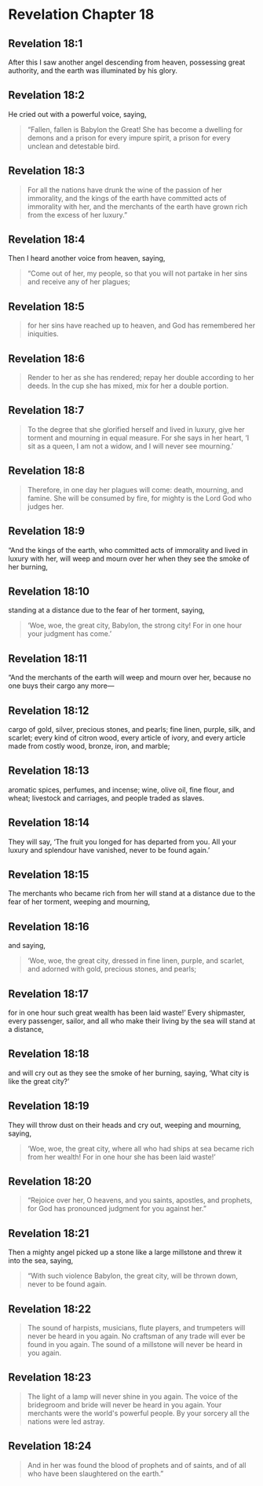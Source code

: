 # Revelation Chapter 18

## Revelation 18:1

After this I saw another angel descending from heaven, possessing great authority, and the earth was illuminated by his glory.

## Revelation 18:2

He cried out with a powerful voice, saying,

> “Fallen, fallen is Babylon the Great!
> She has become a dwelling for demons
> and a prison for every impure spirit,
> a prison for every unclean and detestable bird.

## Revelation 18:3

> For all the nations have drunk the wine of the passion of her immorality,
> and the kings of the earth have committed acts of immorality with her,
> and the merchants of the earth have grown rich from the excess of her luxury.”

## Revelation 18:4

Then I heard another voice from heaven, saying,

> “Come out of her, my people,
> so that you will not partake in her sins
> and receive any of her plagues;

## Revelation 18:5

> for her sins have reached up to heaven,
> and God has remembered her iniquities.

## Revelation 18:6

> Render to her as she has rendered;
> repay her double according to her deeds.
> In the cup she has mixed, mix for her a double portion.

## Revelation 18:7

> To the degree that she glorified herself and lived in luxury,
> give her torment and mourning in equal measure.
> For she says in her heart, ‘I sit as a queen, I am not a widow, and I will never see mourning.’

## Revelation 18:8

> Therefore, in one day her plagues will come:
> death, mourning, and famine.
> She will be consumed by fire,
> for mighty is the Lord God who judges her.

## Revelation 18:9

“And the kings of the earth, who committed acts of immorality and lived in luxury with her, will weep and mourn over her when they see the smoke of her burning,

## Revelation 18:10

standing at a distance due to the fear of her torment, saying,

> ‘Woe, woe, the great city, Babylon, the strong city!
> For in one hour your judgment has come.’

## Revelation 18:11

“And the merchants of the earth will weep and mourn over her, because no one buys their cargo any more—

## Revelation 18:12

cargo of gold, silver, precious stones, and pearls; fine linen, purple, silk, and scarlet; every kind of citron wood, every article of ivory, and every article made from costly wood, bronze, iron, and marble;

## Revelation 18:13

aromatic spices, perfumes, and incense; wine, olive oil, fine flour, and wheat; livestock and carriages, and people traded as slaves.

## Revelation 18:14

They will say, ‘The fruit you longed for has departed from you. All your luxury and splendour have vanished, never to be found again.’

## Revelation 18:15

The merchants who became rich from her will stand at a distance due to the fear of her torment, weeping and mourning,

## Revelation 18:16

and saying,

> ‘Woe, woe, the great city,
> dressed in fine linen, purple, and scarlet,
> and adorned with gold, precious stones, and pearls;

## Revelation 18:17

for in one hour such great wealth has been laid waste!’ Every shipmaster, every passenger, sailor, and all who make their living by the sea will stand at a distance,

## Revelation 18:18

and will cry out as they see the smoke of her burning, saying, ‘What city is like the great city?’

## Revelation 18:19

They will throw dust on their heads and cry out, weeping and mourning, saying,

> ‘Woe, woe, the great city,
> where all who had ships at sea became rich from her wealth!
> For in one hour she has been laid waste!’

## Revelation 18:20

> “Rejoice over her, O heavens, and you saints, apostles, and prophets,
> for God has pronounced judgment for you against her.”

## Revelation 18:21

Then a mighty angel picked up a stone like a large millstone and threw it into the sea, saying,

> “With such violence Babylon, the great city,
> will be thrown down, never to be found again.

## Revelation 18:22

> The sound of harpists, musicians, flute players, and trumpeters
> will never be heard in you again.
> No craftsman of any trade will ever be found in you again.
> The sound of a millstone will never be heard in you again.

## Revelation 18:23

> The light of a lamp
> will never shine in you again.
> The voice of the bridegroom and bride
> will never be heard in you again.
> Your merchants were the world's powerful people.
> By your sorcery all the nations were led astray.

## Revelation 18:24

> And in her was found the blood of prophets and of saints,
> and of all who have been slaughtered on the earth.”
